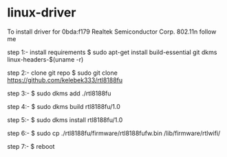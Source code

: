 # linux-driver


To install driver for 0bda:f179 Realtek Semiconductor Corp. 802.11n follow me

step 1:- install requirements
$ sudo apt-get install build-essential git dkms linux-headers-$(uname -r)

step 2:- clone git repo
$ sudo git clone https://github.com/kelebek333/rtl8188fu

step 3:- 
$ sudo dkms add ./rtl8188fu

step 4:- 
$ sudo dkms build rtl8188fu/1.0

step 5:- 
$ sudo dkms install rtl8188fu/1.0

step 6:- 
$ sudo cp ./rtl8188fu/firmware/rtl8188fufw.bin /lib/firmware/rtlwifi/

step 7:- 
$ reboot
